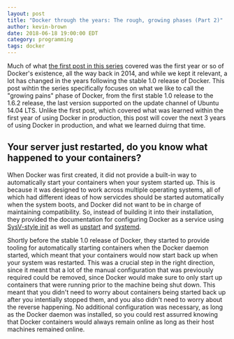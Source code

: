 ```yaml
---
layout: post
title: "Docker through the years: The rough, growing phases (Part 2)"
author: kevin-brown
date: 2018-06-18 19:00:00 EDT
category: programming
tags: docker
---
```


Much of what [the first post in this series][docker-through-part-1] covered was the first year or so of Docker's existence, all the way back in 2014, and while we kept it relevant, a lot has changed in the years following the stable 1.0 release of Docker. This post wihtin the series specifically focuses on what we like to call the "growing pains" phase of Docker, from the first stable 1.0 release to the 1.6.2 release, the last version supported on the update channel of Ubuntu 14.04 LTS. Unlike the first post, which covered what was learned within the first year of using Docker in production, this post will cover the next 3 years of using Docker in production, and what we learned duirng that time.

## Your server just restarted, do you know what happened to your containers?

When Docker was first created, it did not provide a built-in way to automatically start your containers when your system started up. This is because it was designed to work across multiple operating systems, all of which had different ideas of how servicdes should be started automatically when the system boots, and Docker did not want to be in charge of maintaining compatibility. So, instead of building it into their installation, they provided the documentation for configuring Docker as a service using [SysV-style init][wikipedia-sysv-init] as well as [upstart][wikipedia-upstart] and [systemd][wikipedia-systemd].

Shortly before the stable 1.0 release of Docker, they started to provide tooling for automatically starting containers when the Docker daemon started, which meant that your containers would now start back up when your system was restarted. This was a crucial step in the right direction, since it meant that a lot of the manual configuration that was previously required could be removed, since Docker would make sure to only start up containers that were running prior to the machine being shut down. This meant that you didn't need to worry about containers being started back up after you intentially stopped them, and you also didn't need to worry about the reverse happening. No additional configuration was necessary, as long as the Docker daemon was installed, so you could rest assurred knowing that Docker containers would always remain online as long as their host machines remained online.

[docker-through-part-1]: /programming/2017/11/25/docker-through-the-years-part-1.html
[wikipedia-systemd]: https://en.wikipedia.org/wiki/Systemd
[wikipedia-sysv-init]: https://en.wikipedia.org/wiki/Init#SysV-style
[wikipedia-upstart]: https://en.wikipedia.org/wiki/Upstart
